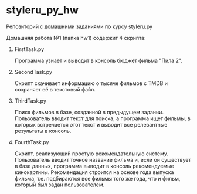 # styleru_py_hw
Репозиторий с домашними заданиями по курсу styleru.py

Домашняя работа №1 (папка hw1) содержит 4 скрипта:

1. FirstTask.py

	Программа узнает и выводит в консоль бюджет фильма "Пила 2".

2. SecondTask.py

	Скрипт скачивает информацию о тысяче фильмов с TMDB и сохраняет её в текстовый файл.
	
3. ThirdTask.py

	Поиск фильмов в базе, созданной в предыдущем задании. Пользователь вводит текст для поиска, а программа ищет фильмы, в которых встречается этот текст и выводит все релевантные результаты в консоль.
4. FourthTask.py


	Скрипт, реализующий простую рекомендательную систему. Пользователь вводит точное название фильма и, если он существует в базе данных, программа выводит в консоль рекомендуемые кинокартины. Рекомендация строится на основе года выпуска фильма, т.е. подбираются все фильмы того же года, что и фильм, который был задан пользователем.
